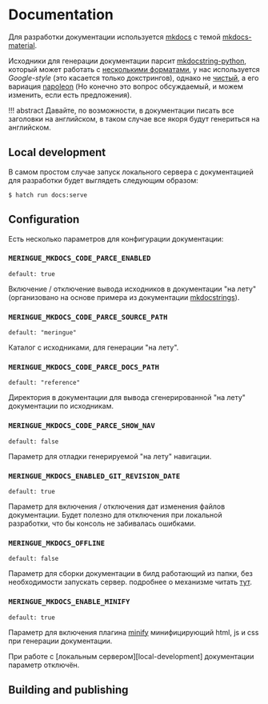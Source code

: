 # Documentation

Для разработки документации используется [mkdocs](https://www.mkdocs.org/) с темой [mkdocs-material](https://squidfunk.github.io/mkdocs-material/).

Исходники для генерации документации парсит [mkdocstring-python](https://mkdocstrings.github.io/python/), который может работать с [несколькими форматами](https://mkdocstrings.github.io/python/usage/configuration/docstrings/#docstring_style), у нас используется _Google-style_ (это касается только докстрингов), однако не [чистый](https://google.github.io/styleguide/pyguide.html#38-comments-and-docstrings), а его вариация [napoleon](https://sphinxcontrib-napoleon.readthedocs.io/en/latest/example_google.html) (Но конечно это вопрос обсуждаемый, и можем изменить, если есть предложения).

!!! abstract
	Давайте, по возможности, в документации писать все заголовки на английском, в таком случае все якоря будут генериться на английском.


## Local development

В самом простом случае запуск локального сервера с документацией для разработки будет выглядеть следующим образом:

```console
$ hatch run docs:serve
```


## Configuration

Есть несколько параметров для конфигурации документации:


### `MERINGUE_MKDOCS_CODE_PARCE_ENABLED`

`default: true`

Включение / отключение вывода исходников в документации "на лету" (организовано на основе примера из документации [mkdocstrings](https://mkdocstrings.github.io/recipes/#automatic-code-reference-pages)).


### `MERINGUE_MKDOCS_CODE_PARCE_SOURCE_PATH`

`default: "meringue"`

Каталог с исходниками, для генерации "на лету".


### `MERINGUE_MKDOCS_CODE_PARCE_DOCS_PATH`

`default: "reference"`

Директория в документации для вывода сгенерированной "на лету" документации по исходникам.


### `MERINGUE_MKDOCS_CODE_PARCE_SHOW_NAV`

`default: false`

Параметр для отладки генерируемой "на лету" навигации.


### `MERINGUE_MKDOCS_ENABLED_GIT_REVISION_DATE`

`default: true`

Параметр для включения / отключения дат изменения файлов документации. Будет полезно для отключения при локальной разработки, что бы консоль не забивалась ошибками.


### `MERINGUE_MKDOCS_OFFLINE`

`default: false`

Параметр для сборки документации в билд работающий из папки, без необходимости запускать сервер. подробнее о механизме читать [тут](https://squidfunk.github.io/mkdocs-material/setup/building-for-offline-usage/).


### `MERINGUE_MKDOCS_ENABLE_MINIFY`

`default: true`

Параметр для включения плагина [minify](https://github.com/byrnereese/mkdocs-minify-plugin) минифицирующий html, js и css при генерации документации.

При работе с [локальным сервером][local-development] документации параметр отключён.


## Building and publishing
